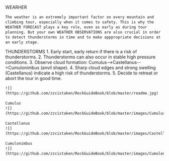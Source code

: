 WEARHER

    The weather is an extremely important factor on every mountain and climbing tour, especially when it comes to safety. This is why the WEATHER FORECAST plays a key role, even as early as during tour planning. But your own WEATHER OBSERVATIONS are also crucial in order to detect thunderstorms in time and to make apppropriate decisions at an early stage.
    
THUNDERSTORMS
    1. Early start, early return if there is a risk of thunderstorms.
    2. Thunderstorms can also occur in stable high pressure conditions.
    3. Observe cloud formation: Cumulus-->Castellanus-->Cumulonimbus (anvil shape).
    4. Sharp cloud edges and strong swelling (Castellanus) indicate a high risk of thunderstorms.
    5. Decide to retreat or abort the tour in good time.
    
    ![](https://github.com/zzcistaken/RockGuideBook/blob/master/readme.jpg)
    
    Cumulus
    ![](https://github.com/zzcistaken/RockGuideBook/blob/master/images/Cumulus.jpg)
    
    Castellanus
    ![](https://github.com/zzcistaken/RockGuideBook/blob/master/images/Castellanus.jpg)
    
    Cumulonimbus
    ![](https://github.com/zzcistaken/RockGuideBook/blob/master/images/Cumulonimbus.jpg)
